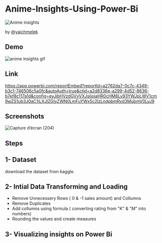 # Anime-Insights-Using-Power-Bi
![Anime insights](https://user-images.githubusercontent.com/107370774/180188529-c631f82a-e272-4aeb-9916-25fe4c3bef23.jpg)

by [@yaichmelek](https://linkedin.com/in/yaich-melek)


## Demo
![anime insights gif](https://user-images.githubusercontent.com/107370774/180192056-d3f9cac7-4818-467a-ae34-7dbf4c4a2952.gif)

## Link
https://app.powerbi.com/reportEmbed?reportId=a2762da7-0c7c-4349-b3c1-746506c5a0fc&autoAuth=true&ctid=a2d8336e-a299-4d52-8636-b7ef8c117a1d&config=eyJjbHVzdGVyVXJsIjoiaHR0cHM6Ly93YWJpLWV1cm9wZS1ub3J0aC1iLXJlZGlyZWN0LmFuYWx5c2lzLndpbmRvd3MubmV0LyJ9

## Screenshots
![Capture d’écran (204)](https://user-images.githubusercontent.com/107370774/180189267-bc4a7675-8a9b-4bc7-a35c-92c3aa4188eb.png)

## Steps
1- Dataset
--------------------------------------------------------------------------------
download the dataset from kaggle.

2- Intial Data Transforming and Loading
--------------------------------------------------------------------------------
- Remove Unnecessery Rows ( 0 & -1 sales amount) and Collumns
- Remove Duplicates
- Add collumns using formula ( converting rating from "K" & "M" into numbers)
- Rounding the values and create measures

3- Visualizing insights on Power Bi
--------------------------------------------------------------------------------
